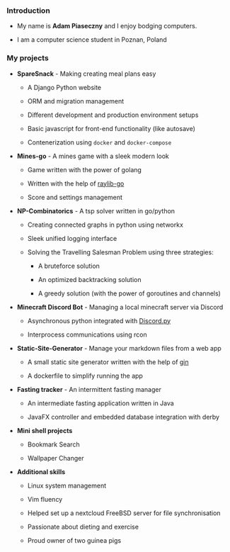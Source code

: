 ### Introduction

- My name is **Adam Piaseczny** and I enjoy bodging computers.

- I am a computer science student in Poznan, Poland
  
### My projects

- **SpareSnack** - Making creating meal plans easy
  
  - A Django Python website

  - ORM and migration management

  - Different development and production environment setups 

  - Basic javascript for front-end functionality (like autosave)

  - Contenerization using `docker` and `docker-compose`

- **Mines-go** - A mines game with a sleek modern look

  - Game written with the power of golang

  - Written with the help of [raylib-go](https://github.com/gen2brain/raylib-go)

  - Score and settings management

- **NP-Combinatorics** - A tsp solver written in go/python

	- Creating connected graphs in python using networkx

	- Sleek unified logging interface

	- Solving the Travelling Salesman Problem using three strategies:

		- A bruteforce solution

		- An optimized backtracking solution

		- A greedy solution (with the power of goroutines and channels)

- **Minecraft Discord Bot** - Managing a local minecraft server via Discord

  - Asynchronous python integrated with [Discord.py](https://discordpy.readthedocs.io/en/stable/)

  - Interprocess communications using rcon

- **Static-Site-Generator** - Manage your markdown files from a web app

	- A small static site generator written with the help of [gin](https://github.com/gin-gonic/gin)
	
	- A dockerfile to simplify running the app

- **Fasting tracker** - An intermittent fasting manager
  
  - An intermediate fasting application written in Java

  - JavaFX controller and embedded database integration with derby

- **Mini shell projects**

  - Bookmark Search

  - Wallpaper Changer 

- **Additional skills**
  
  - Linux system management

  - Vim fluency

  - Helped set up a nextcloud FreeBSD server for file synchronisation

  - Passionate about dieting and exercise

  - Proud owner of two guinea pigs
